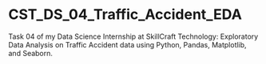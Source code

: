 # CST_DS_04_Traffic_Accident_EDA
Task 04 of my Data Science Internship at SkillCraft Technology: Exploratory Data Analysis on Traffic Accident data using Python, Pandas, Matplotlib, and Seaborn.
